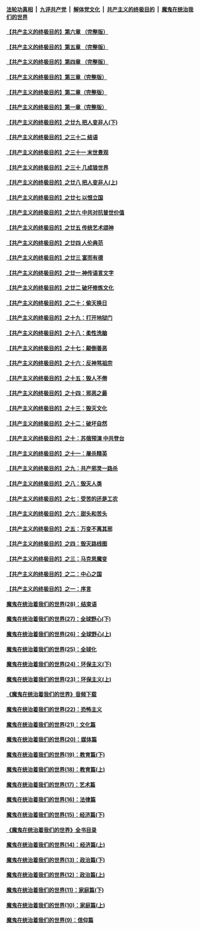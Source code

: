 ####  [法轮功真相](../../../../basic/blob/master/README.md?t=04201530) &nbsp;|&nbsp; [九评共产党](../../../../9ping.md/blob/master/README.md?t=04201530) &nbsp;|&nbsp; [解体党文化](../../../../jtdwh.md/blob/master/README.md?t=04201530)  &nbsp;|&nbsp; [共产主义的终极目的](../../../../gczydzjmd.md/blob/master/README.md?t=04201530) &nbsp;|&nbsp; [魔鬼在统治我们的世界](../../../../mgztzwmdsj.md/blob/master/README.md?t=04201530) 

#### [【共产主义的终极目的】第六章 （完整版）](../pages/nsc422/n11428913.md?t=04201530) 

#### [【共产主义的终极目的】第五章 （完整版）](../pages/nsc422/n11428912.md?t=04201530) 

#### [【共产主义的终极目的】第四章 （完整版）](../pages/nsc422/n11428907.md?t=04201530) 

#### [【共产主义的终极目的】第三章（完整版）](../pages/nsc422/n11428848.md?t=04201530) 

#### [【共产主义的终极目的】第二章（完整版）](../pages/nsc422/n11428831.md?t=04201530) 

#### [【共产主义的终极目的】第一章（完整版）](../pages/nsc422/n11417651.md?t=04201530) 

#### [【共产主义的终极目的】之廿九 把人变非人(下)](../pages/nsc422/n11344140.md?t=04201530) 

#### [【共产主义的终极目的】之三十二 结语](../pages/nsc422/n11360535.md?t=04201530) 

#### [【共产主义的终极目的】之三十一 末世景观](../pages/nsc422/n11351129.md?t=04201530) 

#### [【共产主义的终极目的】之三十 几成狼世界](../pages/nsc422/n11348280.md?t=04201530) 

#### [【共产主义的终极目的】之廿八 把人变非人(上)](../pages/nsc422/n11340492.md?t=04201530) 

#### [【共产主义的终极目的】之廿七 以恨立国](../pages/nsc422/n11336944.md?t=04201530) 

#### [【共产主义的终极目的】之廿六 中共对抗普世价值](../pages/nsc422/n11324785.md?t=04201530) 

#### [【共产主义的终极目的】之廿五 传统艺术颂神](../pages/nsc422/n11296396.md?t=04201530) 

#### [【共产主义的终极目的】之廿四 人伦典范](../pages/nsc422/n11296397.md?t=04201530) 

#### [【共产主义的终极目的】之廿三 富而有德](../pages/nsc422/n11283598.md?t=04201530) 

#### [【共产主义的终极目的】之廿一 神传语言文字](../pages/nsc422/n11263265.md?t=04201530) 

#### [【共产主义的终极目的】之廿二 破坏修炼文化](../pages/nsc422/n11245728.md?t=04201530) 

#### [【共产主义的终极目的】之二十：偷天换日](../pages/nsc422/n11238846.md?t=04201530) 

#### [【共产主义的终极目的】之十九：打开地狱门](../pages/nsc422/n11206376.md?t=04201530) 

#### [【共产主义的终极目的】之十八：柔性洗脑](../pages/nsc422/n11199994.md?t=04201530) 

#### [【共产主义的终极目的】之十七：颠倒善恶](../pages/nsc422/n11179782.md?t=04201530) 

#### [【共产主义的终极目的】之十六：反神骂祖宗](../pages/nsc422/n11166798.md?t=04201530) 

#### [【共产主义的终极目的】之十五：毁人不倦](../pages/nsc422/n11166792.md?t=04201530) 

#### [【共产主义的终极目的】之十四：邪恶之最](../pages/nsc422/n11150249.md?t=04201530) 

#### [【共产主义的终极目的】之十三：毁灭文化](../pages/nsc422/n11135227.md?t=04201530) 

#### [【共产主义的终极目的】之十二：破坏自然](../pages/nsc422/n11135214.md?t=04201530) 

#### [【共产主义的终极目的】之十：苏俄预演 中共登台](../pages/nsc422/n11118424.md?t=04201530) 

#### [【共产主义的终极目的】之十一：屠杀精英](../pages/nsc422/n11118442.md?t=04201530) 

#### [【共产主义的终极目的】之九：共产邪灵一路杀](../pages/nsc422/n11114139.md?t=04201530) 

#### [【共产主义的终极目的】之八：毁灭人类](../pages/nsc422/n11108503.md?t=04201530) 

#### [【共产主义的终极目的】之七：受苦的还是工农](../pages/nsc422/n11101809.md?t=04201530) 

#### [【共产主义的终极目的】之六：甜头和苦头](../pages/nsc422/n11096971.md?t=04201530) 

#### [【共产主义的终极目的】之五：万变不离其邪](../pages/nsc422/n11091285.md?t=04201530) 

#### [【共产主义的终极目的】之四：毁灭路线图](../pages/nsc422/n11086284.md?t=04201530) 

#### [【共产主义的终极目的】之三：马克思魔变](../pages/nsc422/n11061941.md?t=04201530) 

#### [【共产主义的终极目的】之二：中心之国](../pages/nsc422/n11047728.md?t=04201530) 

#### [【共产主义的终极目的】之一：序言](../pages/nsc422/n11086077.md?t=04201530) 

#### [魔鬼在统治着我们的世界(28)：结束语](../pages/nsc422/n10936246.md?t=04201530) 

#### [魔鬼在统治着我们的世界(27)：全球野心(下)](../pages/nsc422/n10928319.md?t=04201530) 

#### [魔鬼在统治着我们的世界(26)：全球野心(上)](../pages/nsc422/n10900318.md?t=04201530) 

#### [魔鬼在统治着我们的世界(25)：全球化](../pages/nsc422/n10788205.md?t=04201530) 

#### [魔鬼在统治着我们的世界(24)：环保主义(下)](../pages/nsc422/n10695307.md?t=04201530) 

#### [魔鬼在统治着我们的世界(23)：环保主义(上)](../pages/nsc422/n10688613.md?t=04201530) 

#### [《魔鬼在统治着我们的世界》音频下载](../pages/nsc422/n10635553.md?t=04201530) 

#### [魔鬼在统治着我们的世界(22)：恐怖主义](../pages/nsc422/n10614727.md?t=04201530) 

#### [魔鬼在统治着我们的世界(21)：文化篇](../pages/nsc422/n10597706.md?t=04201530) 

#### [魔鬼在统治着我们的世界(20)：媒体篇](../pages/nsc422/n10586579.md?t=04201530) 

#### [魔鬼在统治着我们的世界(19)：教育篇(下)](../pages/nsc422/n10564808.md?t=04201530) 

#### [魔鬼在统治着我们的世界(18)：教育篇(上)](../pages/nsc422/n10526970.md?t=04201530) 

#### [魔鬼在统治着我们的世界(17)：艺术篇](../pages/nsc422/n10499093.md?t=04201530) 

#### [魔鬼在统治着我们的世界(16)：法律篇](../pages/nsc422/n10485969.md?t=04201530) 

#### [魔鬼在统治着我们的世界(15)：经济篇(下)](../pages/nsc422/n10469975.md?t=04201530) 

#### [《魔鬼在统治着我们的世界》全书目录](../pages/nsc422/n10464261.md?t=04201530) 

#### [魔鬼在统治着我们的世界(14)：经济篇(上)](../pages/nsc422/n10457370.md?t=04201530) 

#### [魔鬼在统治着我们的世界(13)：政治篇(下)](../pages/nsc422/n10448270.md?t=04201530) 

#### [魔鬼在统治着我们的世界(12)：政治篇(上)](../pages/nsc422/n10444576.md?t=04201530) 

#### [魔鬼在统治着我们的世界(11)：家庭篇(下)](../pages/nsc422/n10440961.md?t=04201530) 

#### [魔鬼在统治着我们的世界(10)：家庭篇(上)](../pages/nsc422/n10435448.md?t=04201530) 

#### [魔鬼在统治着我们的世界(9)：信仰篇](../pages/nsc422/n10432159.md?t=04201530) 

